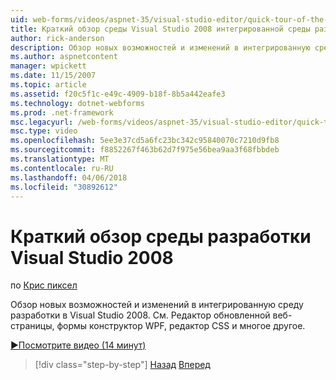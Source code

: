 ```yaml
---
uid: web-forms/videos/aspnet-35/visual-studio-editor/quick-tour-of-the-visual-studio-2008-integrated-development-environment
title: Краткий обзор среды Visual Studio 2008 интегрированной среды разработки | Документы Microsoft
author: rick-anderson
description: Обзор новых возможностей и изменений в интегрированную среду разработки в Visual Studio 2008. См. Редактор обновленной веб-страницы, формы конструктор WPF, редактор CSS и многое другое.
ms.author: aspnetcontent
manager: wpickett
ms.date: 11/15/2007
ms.topic: article
ms.assetid: f20c5f1c-e49c-4909-b18f-8b5a442eafe3
ms.technology: dotnet-webforms
ms.prod: .net-framework
msc.legacyurl: /web-forms/videos/aspnet-35/visual-studio-editor/quick-tour-of-the-visual-studio-2008-integrated-development-environment
msc.type: video
ms.openlocfilehash: 5ee3e37cd5a6fc23bc342c95840070c7210d9fb8
ms.sourcegitcommit: f8852267f463b62d7f975e56bea9aa3f68fbbdeb
ms.translationtype: MT
ms.contentlocale: ru-RU
ms.lasthandoff: 04/06/2018
ms.locfileid: "30892612"
---
```

<a name="quick-tour-of-the-visual-studio-2008-integrated-development-environment"></a>Краткий обзор среды разработки Visual Studio 2008
====================
по [Крис пиксел](https://twitter.com/chrispels)

Обзор новых возможностей и изменений в интегрированную среду разработки в Visual Studio 2008. См. Редактор обновленной веб-страницы, формы конструктор WPF, редактор CSS и многое другое.

[&#9654;Посмотрите видео (14 минут)](https://channel9.msdn.com/Blogs/ASP-NET-Site-Videos/quick-tour-of-the-visual-studio-2008-integrated-development-environment)

> [!div class="step-by-step"]
> [Назад](intellisense-for-jscript-and-aspnet-ajax.md)
> [Вперед](creating-and-modifying-a-css-file.md)

